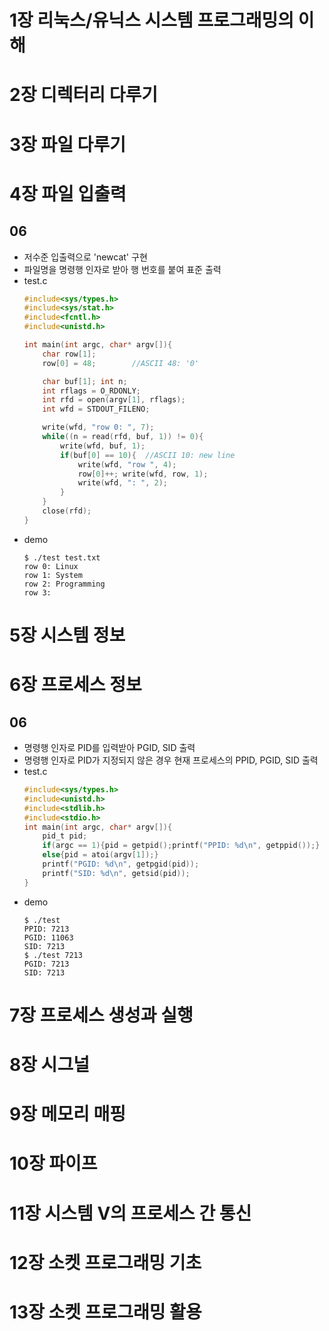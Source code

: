 # 1장 리눅스/유닉스 시스템 프로그래밍의 이해

# 2장 디렉터리 다루기

# 3장 파일 다루기

# 4장 파일 입출력
## 06
- 저수준 입출력으로 'newcat' 구현
- 파일명을 명령행 인자로 받아 행 번호를 붙여 표준 출력
- test.c
    ```C
    #include<sys/types.h>
    #include<sys/stat.h>
    #include<fcntl.h>
    #include<unistd.h>

    int main(int argc, char* argv[]){
        char row[1];
        row[0] = 48;        //ASCII 48: '0'

        char buf[1]; int n;
        int rflags = O_RDONLY;
        int rfd = open(argv[1], rflags);
        int wfd = STDOUT_FILENO;

        write(wfd, "row 0: ", 7);
        while((n = read(rfd, buf, 1)) != 0){
            write(wfd, buf, 1);
            if(buf[0] == 10){  //ASCII 10: new line
                write(wfd, "row ", 4);
                row[0]++; write(wfd, row, 1);
                write(wfd, ": ", 2);
            }
        }
        close(rfd);
    }
    ```
- demo
    ```
    $ ./test test.txt
    row 0: Linux
    row 1: System
    row 2: Programming
    row 3: 
    ```

# 5장 시스템 정보

# 6장 프로세스 정보
## 06
- 명령행 인자로 PID를 입력받아 PGID, SID 출력
- 명령행 인자로 PID가 지정되지 않은 경우 현재 프로세스의 PPID, PGID, SID 출력
- test.c
    ```C
    #include<sys/types.h>
    #include<unistd.h>
    #include<stdlib.h>
    #include<stdio.h>
    int main(int argc, char* argv[]){
        pid_t pid;
        if(argc == 1){pid = getpid();printf("PPID: %d\n", getppid());}
        else{pid = atoi(argv[1]);}
        printf("PGID: %d\n", getpgid(pid));
        printf("SID: %d\n", getsid(pid));
    }
    ```
- demo
    ```
    $ ./test
    PPID: 7213
    PGID: 11063
    SID: 7213
    $ ./test 7213
    PGID: 7213
    SID: 7213
    ```

# 7장 프로세스 생성과 실행

# 8장 시그널

# 9장 메모리 매핑

# 10장 파이프

# 11장 시스템 V의 프로세스 간 통신

# 12장 소켓 프로그래밍 기초

# 13장 소켓 프로그래밍 활용
